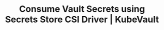 ---
title: Consume Vault Secrets using Secrets Store CSI Driver | KubeVault
id: consume-vault-secrets-using-secrets-store-csi-driver
type: "features"
layout: "features"
data: "data/products/kubevault/single-features-data/consume-vault-secrets-using-secrets-store-csi-driver.json"
url: "/features/consume-vault-secrets-using-secrets-store-csi-driver"
description: "Consuming Vault secrets using Secret Store CSI driver in K8s resources is way more simpler with the automation provided by KubeVault."
---